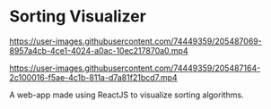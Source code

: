 # Sorting Visualizer

https://user-images.githubusercontent.com/74449359/205487069-8957a4cb-4ce1-4024-a0ac-10ec217870a0.mp4

https://user-images.githubusercontent.com/74449359/205487164-2c100016-f5ae-4c1b-811a-d7a81f21bcd7.mp4

A web-app made using ReactJS to visualize sorting algorithms.

